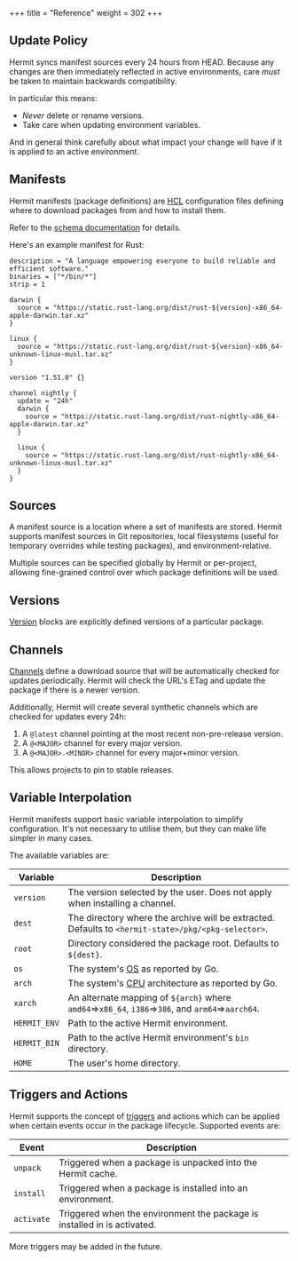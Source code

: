 +++
title = "Reference"
weight = 302
+++

## Update Policy

Hermit syncs manifest sources every 24 hours from HEAD. Because any changes
are then immediately reflected in active environments, care _must_ be taken
to maintain backwards compatibility.

In particular this means:

- _Never_ delete or rename versions.
- Take care when updating environment variables.

And in general think carefully about what impact your change will have if it
is applied to an active environment.

## Manifests

Hermit manifests (package definitions) are [HCL](https://github.com/alecthomas/hcl) 
configuration files defining where to download packages from and how to install them.

Refer to the [schema documentation](../schema) for details.

Here's an example manifest for Rust:

```hcl
description = "A language empowering everyone to build reliable and efficient software."
binaries = ["*/bin/*"]
strip = 1

darwin {
  source = "https://static.rust-lang.org/dist/rust-${version}-x86_64-apple-darwin.tar.xz"
}

linux {
  source = "https://static.rust-lang.org/dist/rust-${version}-x86_64-unknown-linux-musl.tar.xz"
}

version "1.51.0" {}

channel nightly {
  update = "24h"
  darwin {
    source = "https://static.rust-lang.org/dist/rust-nightly-x86_64-apple-darwin.tar.xz"
  }

  linux {
    source = "https://static.rust-lang.org/dist/rust-nightly-x86_64-unknown-linux-musl.tar.xz"
  }
}
```

## Sources

A manifest source is a location where a set of manifests are stored. Hermit
supports manifest sources in Git repositories, local filesystems (useful for
temporary overrides while testing packages), and environment-relative.

Multiple sources can be specified globally by Hermit or per-project, allowing
fine-grained control over which package definitions will be used.

## Versions

[Version](../schema/version) blocks are explicitly defined versions of a particular package.

## Channels

[Channels](../schema/channel) define a download source that will be automatically checked for
updates periodically. Hermit will check the URL's ETag and update the package
if there is a newer version.

Additionally, Hermit will create several synthetic channels which are checked for updates every 24h:

1. A `@latest` channel pointing at the most recent non-pre-release version.
2. A `@<MAJOR>` channel for every major version.
3. A `@<MAJOR>.<MINOR>` channel for every major+minor version.

This allows projects to pin to stable releases.

## Variable Interpolation

Hermit manifests support basic variable interpolation to simplify
configuration. It's not necessary to utilise them, but they can make life
simpler in many cases.

The available variables are:

| Variable     | Description |
|--------------|-------------|
| `version`    | The version selected by the user. Does not apply when installing a channel. |
| `dest`       | The directory where the archive will be extracted.<br/> Defaults to `<hermit-state>/pkg/<pkg-selector>`. |
| `root`       | Directory considered the package root. Defaults to `${dest}`.
| `os`         | The system's [OS](https://github.com/golang/go/blob/master/src/go/build/syslist.go) as reported by Go. |
| `arch`       | The system's [CPU](https://github.com/golang/go/blob/master/src/go/build/syslist.go) architecture as reported by Go. |
| `xarch`      | An alternate mapping of `${arch}` where `amd64`=>`x86_64`,  `i386`=>`386`, and `arm64`=>`aarch64`. |
| `HERMIT_ENV` | Path to the active Hermit environment. |
| `HERMIT_BIN` | Path to the active Hermit environment's `bin` directory. |
| `HOME`       | The user's home directory. |

## Triggers and Actions

Hermit supports the concept of [triggers](../schema/on) and actions which can
be applied when certain events occur in the package lifecycle. Supported events are:

| Event         | Description |
|---------------|-------------|
| `unpack`      | Triggered when a package is unpacked into the Hermit cache. |
| `install`     | Triggered when a package is installed into an environment. |
| `activate`    | Triggered when the environment the package is installed in is activated. |

More triggers may be added in the future.
